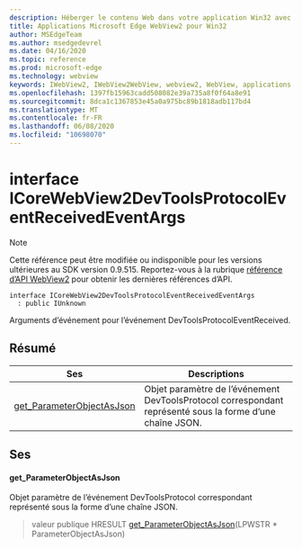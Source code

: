 ```yaml
---
description: Héberger le contenu Web dans votre application Win32 avec le contrôle Microsoft Edge WebView2
title: Applications Microsoft Edge WebView2 pour Win32
author: MSEdgeTeam
ms.author: msedgedevrel
ms.date: 04/16/2020
ms.topic: reference
ms.prod: microsoft-edge
ms.technology: webview
keywords: IWebView2, IWebView2WebView, webview2, WebView, applications Win32, Win32, Edge, ICoreWebView2, ICoreWebView2Controller, contrôle de navigateur, html Edge
ms.openlocfilehash: 1397fb15963cadd508082e39a735a8f0f64a8e91
ms.sourcegitcommit: 8dca1c1367853e45a0a975bc89b1818adb117bd4
ms.translationtype: MT
ms.contentlocale: fr-FR
ms.lasthandoff: 06/08/2020
ms.locfileid: "10698070"
---
```

# interface ICoreWebView2DevToolsProtocolEventReceivedEventArgs 

> [!NOTE]
> Cette référence peut être modifiée ou indisponible pour les versions ultérieures au SDK version 0.9.515. Reportez-vous à la rubrique [référence d’API WebView2](../../../webview2-api-reference.md) pour obtenir les dernières références d’API.

```
interface ICoreWebView2DevToolsProtocolEventReceivedEventArgs
  : public IUnknown
```

Arguments d’événement pour l’événement DevToolsProtocolEventReceived.

## Résumé

 Ses                        | Descriptions
--------------------------------|---------------------------------------------
[get_ParameterObjectAsJson](#get_parameterobjectasjson) | Objet paramètre de l’événement DevToolsProtocol correspondant représenté sous la forme d’une chaîne JSON.

## Ses

#### get_ParameterObjectAsJson 

Objet paramètre de l’événement DevToolsProtocol correspondant représenté sous la forme d’une chaîne JSON.

> valeur publique HRESULT [get_ParameterObjectAsJson](#get_parameterobjectasjson)(LPWSTR * ParameterObjectAsJson)


